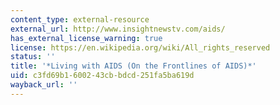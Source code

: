 ```yaml
---
content_type: external-resource
external_url: http://www.insightnewstv.com/aids/
has_external_license_warning: true
license: https://en.wikipedia.org/wiki/All_rights_reserved
status: ''
title: '*Living with AIDS (On the Frontlines of AIDS)*'
uid: c3fd69b1-6002-43cb-bdcd-251fa5ba619d
wayback_url: ''
---
```

